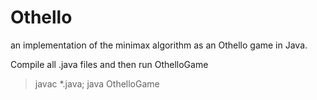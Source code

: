 Othello
=======

an implementation of the minimax algorithm as an Othello game in Java.

Compile all .java files and then run OthelloGame
>javac *.java; 
>java OthelloGame

